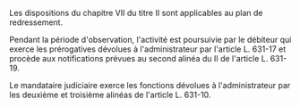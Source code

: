Les dispositions du chapitre VII du titre II sont applicables au plan de redressement.

Pendant la période d'observation, l'activité est poursuivie par le débiteur qui exerce les prérogatives dévolues à l'administrateur par l'article L. 631-17 et procède aux notifications prévues au second alinéa du II de l'article L. 631-19.

Le mandataire judiciaire exerce les fonctions dévolues à l'administrateur par les deuxième et troisième alinéas de l'article L. 631-10.
